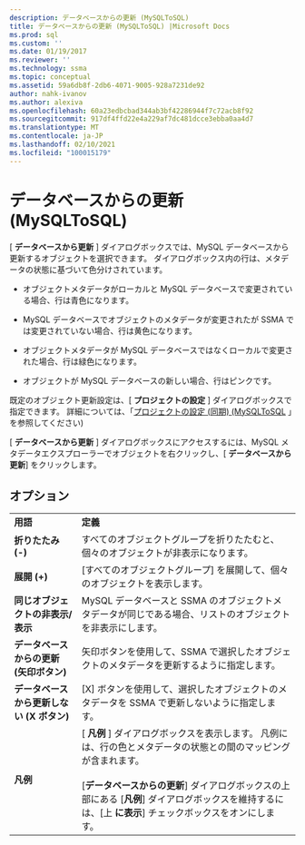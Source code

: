```yaml
---
description: データベースからの更新 (MySQLToSQL)
title: データベースからの更新 (MySQLToSQL) |Microsoft Docs
ms.prod: sql
ms.custom: ''
ms.date: 01/19/2017
ms.reviewer: ''
ms.technology: ssma
ms.topic: conceptual
ms.assetid: 59a6db8f-2db6-4071-9005-928a7231de92
author: nahk-ivanov
ms.author: alexiva
ms.openlocfilehash: 60a23edbcbad344ab3bf42286944f7c72acb8f92
ms.sourcegitcommit: 917df4ffd22e4a229af7dc481dcce3ebba0aa4d7
ms.translationtype: MT
ms.contentlocale: ja-JP
ms.lasthandoff: 02/10/2021
ms.locfileid: "100015179"
---
```

# <a name="refresh-from-database-mysqltosql"></a>データベースからの更新 (MySQLToSQL)
[ **データベースから更新** ] ダイアログボックスでは、MySQL データベースから更新するオブジェクトを選択できます。 ダイアログボックス内の行は、メタデータの状態に基づいて色分けされています。  
  
-   オブジェクトメタデータがローカルと MySQL データベースで変更されている場合、行は青色になります。  
  
-   MySQL データベースでオブジェクトのメタデータが変更されたが SSMA では変更されていない場合、行は黄色になります。  
  
-   オブジェクトメタデータが MySQL データベースではなくローカルで変更された場合、行は緑色になります。  
  
-   オブジェクトが MySQL データベースの新しい場合、行はピンクです。  
  
既定のオブジェクト更新設定は、[ **プロジェクトの設定** ] ダイアログボックスで指定できます。 詳細については、「[プロジェクトの設定 &#40;同期&#41; &#40;MySQLToSQL](../../ssma/mysql/project-settings-synchronization-mysqltosql.md) 」を参照してください&#41;  
  
[ **データベースから更新** ] ダイアログボックスにアクセスするには、MySQL メタデータエクスプローラーでオブジェクトを右クリックし、[ **データベースから更新**] をクリックします。  
  
## <a name="options"></a>オプション  
  
|||  
|-|-|  
|**用語**|**定義**|  
|**折りたたみ (-)**|すべてのオブジェクトグループを折りたたむと、個々のオブジェクトが非表示になります。|  
|**展開 (+)**|[すべてのオブジェクトグループ] を展開して、個々のオブジェクトを表示します。|  
|**同じオブジェクトの非表示/表示**|MySQL データベースと SSMA のオブジェクトメタデータが同じである場合、リストのオブジェクトを非表示にします。|  
|**データベースからの更新 (矢印ボタン)**|矢印ボタンを使用して、SSMA で選択したオブジェクトのメタデータを更新するように指定します。|  
|**データベースから更新しない (X ボタン)**|[X] ボタンを使用して、選択したオブジェクトのメタデータを SSMA で更新しないように指定します。|  
|**凡例**|[ **凡例** ] ダイアログボックスを表示します。 凡例には、行の色とメタデータの状態との間のマッピングが含まれます。<br /><br />[**データベースからの更新**] ダイアログボックスの上部にある [**凡例**] ダイアログボックスを維持するには、[上 **に表示**] チェックボックスをオンにします。|  
  
